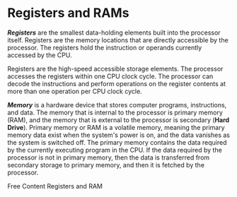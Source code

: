 # Registers and RAMs

***Registers*** are the smallest data-holding elements built into the processor itself. Registers are the memory locations that are directly accessible by the processor. The registers hold the instruction or operands currently accessed by the CPU.

Registers are the high-speed accessible storage elements. The processor accesses the registers within one CPU clock cycle. The processor can decode the instructions and perform operations on the register contents at more than one operation per CPU clock cycle.

***Memory*** is a hardware device that stores computer programs, instructions, and data. The memory that is internal to the processor is primary memory (RAM), and the memory that is external to the processor is secondary (**Hard Drive**).
Primary memory or RAM is a volatile memory, meaning the primary memory data exist when the system's power is on, and the data vanishes as the system is switched off. The primary memory contains the data required by the currently executing program in the CPU. If the data required by the processor is not in primary memory, then the data is transferred from secondary storage to primary memory, and then it is fetched by the processor.


<ResourceGroupTitle>Free Content</ResourceGroupTitle>
<BadgeLink colorScheme='red' badgeText='Watch' href='https://youtu.be/fpnE6UAfbtU'>Registers and RAM</BadgeLink>

